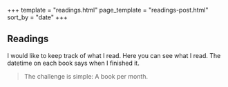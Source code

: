 +++
template = "readings.html"
page_template = "readings-post.html"
sort_by = "date"
+++

## Readings

I would like to keep track of what I read.
Here you can see what I read. The datetime on each book says when I finished it.

> The challenge is simple: A book per month.

